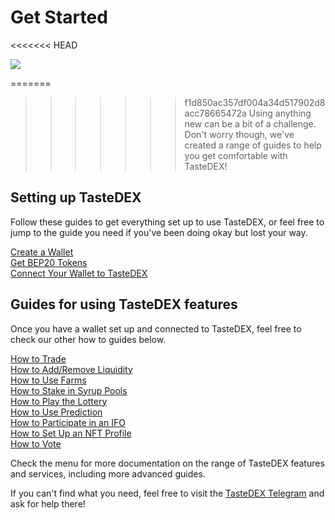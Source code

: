 # Get Started

<<<<<<< HEAD


![](../.gitbook/assets/docs%20masthead%20\(15\).png)

=======
>>>>>>> f1d850ac357df004a34d517902d8acc78665472a
Using anything new can be a bit of a challenge. Don't worry though, we've created a range of guides to help you get comfortable with TasteDEX!

## Setting up TasteDEX

Follow these guides to get everything set up to use TasteDEX, or feel free to jump to the guide you need if you've been doing okay but lost your way.

[Create a Wallet](https://docs.pancakeswap.finance/get-started/wallet-guide)\
[Get BEP20 Tokens](https://docs.pancakeswap.finance/get-started/bep20-guide)\
[Connect Your Wallet to TasteDEX](https://docs.pancakeswap.finance/get-started/connection-guide)

## Guides for using TasteDEX features

Once you have a wallet set up and connected to TasteDEX, feel free to check our other how to guides below.

[How to Trade](https://docs.pancakeswap.finance/products/pancakeswap-exchange/trade-guide)\
[How to Add/Remove Liquidity](https://docs.pancakeswap.finance/products/pancakeswap-exchange/liquidity-guide)\
[How to Use Farms](https://docs.pancakeswap.finance/products/yield-farming/how-to-use-farms)\
[How to Stake in Syrup Pools](https://docs.pancakeswap.finance/products/syrup-pool/syrup-pool-guide)\
[How to Play the Lottery](https://docs.pancakeswap.finance/products/lottery/lottery-guide)\
[How to Use Prediction](https://docs.pancakeswap.finance/products/prediction/prediction-guide)\
[How to Participate in an IFO](https://docs.pancakeswap.finance/products/ifo-initial-farm-offering/ifo-guide)\
[How to Set Up an NFT Profile](https://docs.pancakeswap.finance/products/nft-profile-system/profile-guide)\
[How to Vote](https://docs.pancakeswap.finance/products/voting/voting-guide)

Check the menu for more documentation on the range of TasteDEX features and services, including more advanced guides.

If you can't find what you need, feel free to visit the [TasteDEX Telegram](broken-reference) and ask for help there!
